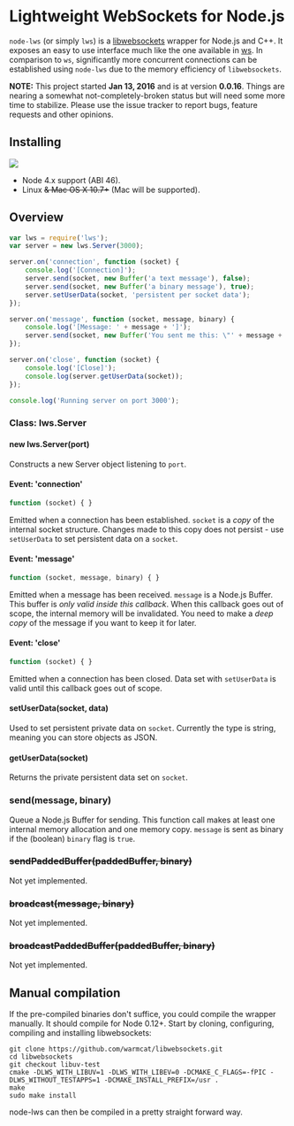 # Lightweight WebSockets for Node.js
```node-lws``` (or simply ```lws```) is a [libwebsockets](https://libwebsockets.org/index.html) wrapper for Node.js and C++. It exposes an easy to use interface much like the one available in [ws](https://github.com/websockets/ws). In comparison to ```ws```, significantly more concurrent connections can be established using ```node-lws``` due to the memory efficiency of ```libwebsockets```.

**NOTE:** This project started **Jan 13, 2016** and is at version **0.0.16**. Things are nearing a somewhat not-completely-broken status but will need some more time to stabilize. Please use the issue tracker to report bugs, feature requests and other opinions.

## Installing
[![](https://nodei.co/npm/lws.png)](https://www.npmjs.com/package/lws)

* Node 4.x support (ABI 46).
* Linux ~~& Mac OS X 10.7+~~ (Mac will be supported).

## Overview
```javascript
var lws = require('lws');
var server = new lws.Server(3000);

server.on('connection', function (socket) {
    console.log('[Connection]');
    server.send(socket, new Buffer('a text message'), false);
    server.send(socket, new Buffer('a binary message'), true);
    server.setUserData(socket, 'persistent per socket data');
});

server.on('message', function (socket, message, binary) {
    console.log('[Message: ' + message + ']');
    server.send(socket, new Buffer('You sent me this: \"' + message + '\"'), false);
});

server.on('close', function (socket) {
    console.log('[Close]');
    console.log(server.getUserData(socket));
});

console.log('Running server on port 3000');
```
### Class: lws.Server

#### new lws.Server(port)
Constructs a new Server object listening to ```port```.

#### Event: 'connection'
```javascript
function (socket) { }
```

Emitted when a connection has been established. ```socket``` is a *copy* of the internal socket structure. Changes made to this copy does not persist - use ```setUserData``` to set persistent data on a ```socket```.

#### Event: 'message'
```javascript
function (socket, message, binary) { }
```

Emitted when a message has been received. ```message``` is a Node.js Buffer. This buffer is *only valid inside this callback*. When this callback goes out of scope, the internal memory will be invalidated. You need to make a *deep copy* of the message if you want to keep it for later.

#### Event: 'close'
```javascript
function (socket) { }
```

Emitted when a connection has been closed. Data set with ```setUserData``` is valid until this callback goes out of scope.

#### setUserData(socket, data)

Used to set persistent private data on ```socket```. Currently the type is string, meaning you can store objects as JSON.

#### getUserData(socket)

Returns the private persistent data set on ```socket```.

### send(message, binary)

Queue a Node.js Buffer for sending. This function call makes at least one internal memory allocation and one memory copy. ```message``` is sent as binary if the (boolean) ```binary``` flag is ```true```.

### ~~sendPaddedBuffer(paddedBuffer, binary)~~

Not yet implemented.

### ~~broadcast(message, binary)~~

Not yet implemented.

### ~~broadcastPaddedBuffer(paddedBuffer, binary)~~

Not yet implemented.

## Manual compilation
If the pre-compiled binaries don't suffice, you could compile the wrapper manually. It should compile for Node 0.12+. Start by cloning, configuring, compiling and installing libwebsockets:
```
git clone https://github.com/warmcat/libwebsockets.git
cd libwebsockets
git checkout libuv-test
cmake -DLWS_WITH_LIBUV=1 -DLWS_WITH_LIBEV=0 -DCMAKE_C_FLAGS=-fPIC -DLWS_WITHOUT_TESTAPPS=1 -DCMAKE_INSTALL_PREFIX=/usr .
make
sudo make install
```
node-lws can then be compiled in a pretty straight forward way.
